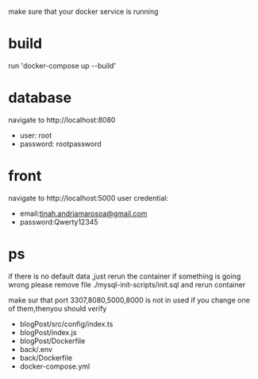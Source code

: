 
make sure that your docker service is running
# build
run 
'docker-compose up --build'


# database

navigate to http://localhost:8080
- user: root
- password: rootpassword



# front
navigate to http://localhost:5000
user credential:
- email:tinah.andriamarosoa@gmail.com 
- password:Qwerty12345

# ps
if there is no default data ,just rerun the container
if something is going wrong
please remove file ./mysql-init-scripts/init.sql and rerun container

make sur that port 3307,8080,5000,8000 is not in used
if you change one of them,thenyou should verify 
- blogPost/src/config/index.ts
- blogPost/index.js
- blogPost/Dockerfile
- back/.env
- back/Dockerfile
- docker-compose.yml
